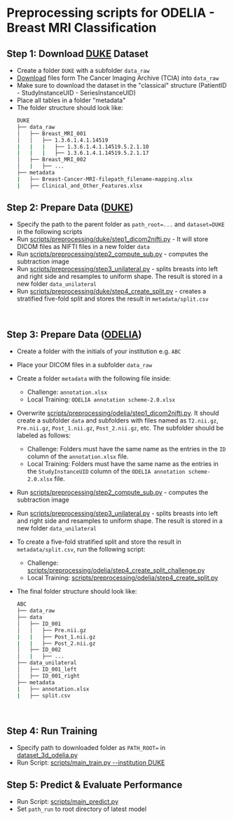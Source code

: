 # Preprocessing scripts for ODELIA - Breast MRI Classification


## Step 1: Download [DUKE](https://sites.duke.edu/mazurowski/resources/breast-cancer-mri-dataset/) Dataset
* Create a folder `DUKE` with a subfolder `data_raw`
* [Download](https://wiki.cancerimagingarchive.net/pages/viewpage.action?pageId=70226903) files form The Cancer Imaging Archive (TCIA) into  `data_raw`
* Make sure to download the dataset in the "classical" structure (PatientID - StudyInstanceUID - SeriesInstanceUID)
* Place all tables in a folder "metadata"
* The folder structure should look like:
    ```bash
    DUKE
    ├── data_raw
    │   ├── Breast_MRI_001
    │   │   ├── 1.3.6.1.4.1.14519
    |   |   |   ├── 1.3.6.1.4.1.14519.5.2.1.10
    |   |   |   ├── 1.3.6.1.4.1.14519.5.2.1.17
    │   ├── Breast_MRI_002
    │   |   ├── ...
    ├── metadata
    |   ├── Breast-Cancer-MRI-filepath_filename-mapping.xlsx
    |   ├── Clinical_and_Other_Features.xlsx
    ```

## Step 2: Prepare Data ([DUKE](https://sites.duke.edu/mazurowski/resources/breast-cancer-mri-dataset/))
* Specify the path to the parent folder as `path_root=...` and `dataset=DUKE` in the following scripts
* Run  [scripts/preprocessing/duke/step1_dicom2nifti.py](scripts/preprocessing/duke/step1_dicom2nifti.py) - It will store DICOM files as NIFTI files in a new folder `data`
* Run [scripts/preprocessing/step2_compute_sub.py](scripts/preprocessing/step2_compute_sub.py) - computes the subtraction image
* Run [scripts/preprocessing/step3_unilateral.py](scripts/preprocessing/step3_unilateral.py) - splits breasts into left and right side and resamples to uniform shape. The result is stored in a new folder `data_unilateral`
* Run [scripts/preprocessing/duke/step4_create_split.py](scripts/preprocessing/duke/step4_create_split.py) - creates a stratified five-fold split and stores the result in `metadata/split.csv`


<br>

## Step 3: Prepare Data ([ODELIA](https://odelia.ai/))
* Create a folder with the initials of your institution e.g. `ABC`
* Place your DICOM files in a subfolder `data_raw`
* Create a folder `metadata` with the following file inside:
    * Challenge: `annotation.xlsx`
    * Local Training: `ODELIA annotation scheme-2.0.xlsx`
* Overwrite [scripts/preprocessing/odelia/step1_dicom2nifti.py](scripts/preprocessing/odelia/step1_dicom2nifti.py). It should create a subfolder `data` and subfolders with files named as `T2.nii.gz`, `Pre.nii.gz`, `Post_1.nii.gz`, `Post_2.nii.gz`, etc.
The subfolder should be labeled as follows:
    * Challenge: Folders must have the same name as the entries in the `ID` column of the `annotation.xlsx` file.
    * Local Training: Folders must have the same name as the entries in the `StudyInstanceUID` column of the `ODELIA annotation scheme-2.0.xlsx` file.
* Run [scripts/preprocessing/step2_compute_sub.py](scripts/preprocessing/step2_compute_sub.py) - computes the subtraction image
* Run [scripts/preprocessing/step3_unilateral.py](scripts/preprocessing/step3_unilateral.py) - splits breasts into left and right side and resamples to uniform shape. The result is stored in a new folder `data_unilateral`
* To create a five-fold stratified split and store the result in `metadata/split.csv`, run the following script:
  * Challenge:  [scripts/preprocessing/odelia/step4_create_split_challenge.py](scripts/preprocessing/odelia/step4_create_split_challenge.py)
  * Local Training: [scripts/preprocessing/odelia/step4_create_split.py](scripts/preprocessing/odelia/step4_create_split.py)

* The final folder structure should look like:
    ```bash
    ABC
    ├── data_raw
    ├── data
    │   ├── ID_001
    │   │   ├── Pre.nii.gz
    |   |   ├── Post_1.nii.gz
    |   |   ├── Post_2.nii.gz
    │   ├── ID_002
    │   |   ├── ...
    ├── data_unilateral
    │   ├── ID_001_left
    │   ├── ID_001_right
    ├── metadata
    |   ├── annotation.xlsx
    |   ├── split.csv
    ```

<br>

## Step 4: Run Training
* Specify path to downloaded folder as `PATH_ROOT=` in [dataset_3d_odelia.py](odelia/data/datasets/dataset_3d_odelia.py)
* Run Script: [scripts/main_train.py --institution DUKE](scripts/main_train.py)


## Step 5: Predict & Evaluate Performance
* Run Script: [scripts/main_predict.py](scripts/main_predict.py)
* Set `path_run` to root directory of latest model
